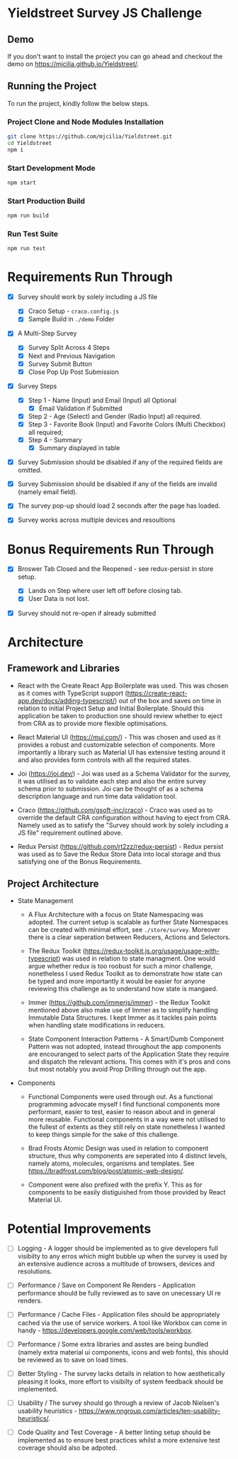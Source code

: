 # Yieldstreet Survey JS Challenge

## Demo
If you don't want to install the project you can go ahead and checkout the demo on https://mjcilia.github.io/Yieldstreet/.

## Running the Project

To run the project, kindly follow the below steps.

### Project Clone and Node Modules Installation
```sh
git clone https://github.com/mjcilia/Yieldstreet.git
cd Yieldstreet
npm i
```
### Start Development Mode
```sh
npm start
```
### Start Production Build
```sh
npm run build
```
### Run Test Suite
```sh
npm run test
```

# Requirements Run Through
- [x] Survey should work by solely including a JS file
    - [x] Craco Setup - `craco.config.js`
    - [x] Sample Build in `./demo` Folder
- [x] A Multi-Step Survey
    - [x] Survey Split Across 4 Steps
    - [x] Next and Previous Navigation
    - [x] Survey Submit Button
    - [x] Close Pop Up Post Submission
- [X] Survey Steps
    - [x] Step 1 - Name (Input) and Email (Input) all Optional
        - [X] Email Validation if Submitted
    - [x] Step 2 - Age (Select) and Gender (Radio Input) all required.
    - [x] Step 3 - Favorite Book (Input) and Favorite Colors (Multi Checkbox) all required;
    - [x] Step 4 - Summary
        - [x] Summary displayed in table
- [x] Survey Submission should be disabled if any of the required fields are omitted.
- [x] Survey Submission should be disabled if any of the fields are invalid (namely email field).
- [x] The survey pop-up should load 2 seconds after the page has loaded.
- [x] Survey works across multiple devices and resoultions


# Bonus Requirements Run Through
- [x] Broswer Tab Closed and the Reopened - see redux-persist in store setup.
    - [x] Lands on Step where user left off before closing tab.
    - [x] User Data is not lost.
- [x] Survey should not re-open if already submitted


# Architecture

## Framework and Libraries

- React with the Create React App Boilerplate was used. This was chosen as it comes with TypeScript support (https://create-react-app.dev/docs/adding-typescript/) out of the box and saves on time in relation to initial Project Setup and Initial Boilerplate. Should this application be taken to production one should review whether to eject from CRA as to provide more flexible optimisations.

- React Material UI (https://mui.com/) - This was chosen and used as it provides a robust and customizable selection of components. More importantly a library such as Material UI has extensive testing around it and also provides form controls with all the required states. 

- Joi (https://joi.dev/) - Joi was used as a Schema Validator for the survey, it was utilised as to validate each step and also the entire survey schema prior to submission. Joi can be thought of as a schema description language and run time data validation tool. 

- Craco (https://github.com/gsoft-inc/craco) - Craco was used as to override the default CRA configuration without having to eject from CRA. Namely used as to satisfy the "Survey should work by solely including a JS file" requirement outlined above. 

- Redux Persist (https://github.com/rt2zz/redux-persist) - Redux persist was used as to Save the Redux Store Data into local storage and thus satisfying one of the Bonus Requirements.

## Project Architecture

- State Management

    - A Flux Architecture with a focus on State Namespacing was adopted. The current setup is scalable as further State Namespaces can be created with minimal effort, see `./store/survey`. Moreover there is a clear seperation between Reducers, Actions and Selectors.

    - The Redux Toolkit (https://redux-toolkit.js.org/usage/usage-with-typescript) was used in relation to state managment. One would argue whether redux is too roobust for such a minor challenge, nonetheless I used Redux Toolkit as to demonstrate how state can be typed and more importantly it would be easier for anyone reviewing this challenge as to understand how state is mangaed.

    - Immer (https://github.com/immerjs/immer) - the Redux Toolkit mentioned above also make use of Immer as to simplify handling Immutable Data Structures. I kept Immer as it tackles pain points when handling state modifications in reducers.

    - State Component Interaction Patterns - A Smart/Dumb Component Pattern was not adopted, instead throughout the app components are encouranged to select parts of the Application State they require and dispatch the relevant actions. This comes with it's pros and cons but most notably you avoid Prop Drilling through out the app.

- Components

    - Functional Components were used through out. As a functional programming advocate myself I find functional components more performant, easier to test, easier to reason about and in general more reusable. Functional components in a way were not utilised to the fullest of extents as they still rely on state nonetheless I wanted to keep things simple for the sake of this challenge.   
    
    - Brad Frosts Atomic Design was used in relation to component structure, thus why components are seperated into 4 distinct levels, namely atoms, molecules, organisms and templates. See https://bradfrost.com/blog/post/atomic-web-design/.

    - Component were also prefixed with the prefix Y. This as for components to be easily distiguished from those provided by React Material UI.

# Potential Improvements

- [ ] Logging - A logger should be implemented as to give developers full visibilty to any erros which might bubble up when the survey is used by an extensive audience across a multitude of browsers, devices and resolutions.
- [ ] Performance / Save on Component Re Renders - Application performance should be fully reviewed as to save on unecessary UI re renders.
- [ ] Performance / Cache Files - Application files should be appropriately cached via the use of service workers. A tool like Workbox can come in handy - https://developers.google.com/web/tools/workbox.
- [ ] Performance / Some extra libraries and asstes are being bundled (namely extra material ui components, icons and web fonts), this should be reviewed as to save on load times. 
- [ ] Better Styling - The survey lacks details in relation to how aesthetically pleasing it looks, more effort to visibilty of system feedback should be implemented.
- [ ] Usability / The survey should go through a review of Jacob Nielsen's usability heuristics - https://www.nngroup.com/articles/ten-usability-heuristics/.
- [ ] Code Quality and Test Coverage - A better linting setup should be implemented as to ensure best practices whilst a more extensive test coverage should also be adpoted. 

